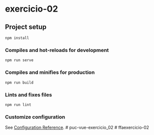 # exercicio-02

## Project setup
```
npm install
```

### Compiles and hot-reloads for development
```
npm run serve
```

### Compiles and minifies for production
```
npm run build
```

### Lints and fixes files
```
npm run lint
```

### Customize configuration
See [Configuration Reference](https://cli.vuejs.org/config/).
#   p u c - v u e - e x e r c i c i o _ 0 2  
 #   f f a e x e r c i c i o - 0 2  
 